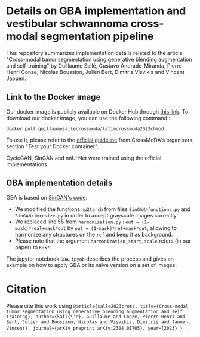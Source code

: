 # Details on GBA implementation and vestibular schwannoma cross-modal segmentation pipeline

This repository summarizes implementation details related to the article "Cross-modal tumor segmentation using generative blending augmentation and self-training" 
by Guillaume Sallé, Gustavo Andrade-Miranda, Pierre-Henri Conze, Nicolas Boussion, Julien Bert, Dimitris Visvikis and Vincent Jaouen.

## Link to the Docker image
Our docker image is publicly available on Docker Hub through [this link](https://hub.docker.com/r/guillaumesallecrossmoda/latimcrossmoda2022chmod).
To download our docker image, you can use the following command :

```docker pull guillaumesallecrossmoda/latimcrossmoda2022chmod```

To use it, please refer to the [official guideline](https://crossmoda2022.grand-challenge.org/instructions-for-submission/) from CrossMoDA's organisers, 
section "Test your Docker container".

CycleGAN, SinGAN and nnU-Net were trained using the official implementations.

## GBA implementation details

GBA is based on [SinGAN's code](https://github.com/tamarott/SinGAN).

- We modified the functions `np2torch` from files `SinGAN/functions.py` and `SinGAN/imresize.py` in order to accept grayscale images correctly.
- We replaced line 55 from `harmonization.py` : ```out = (1-mask)*real+mask*out``` by ```out = (1-mask)*ref+mask*out```, allowing to harmonize any structures on the `ref` and keep it as background.
- Please note that the argument `harmonization_start_scale` refers (in our paper) to `K-k*`.

The jupyter notebook `GBA.ipynb` describes the process and gives an example on how to apply GBA or its naive version on a set of images.

# Citation

Please cite this work using `@article{salle2023cross,
  title={Cross-modal tumor segmentation using generative blending augmentation and self training},
  author={Sall{\'e}, Guillaume and Conze, Pierre-Henri and Bert, Julien and Boussion, Nicolas and Visvikis, Dimitris and Jaouen, Vincent},
  journal={arXiv preprint arXiv:2304.01705},
  year={2023}
}
`.


